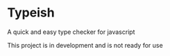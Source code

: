 # Typeish
 A quick and easy type checker for javascript

 This project is in development and is not ready for use
 
